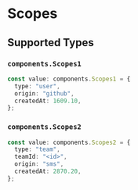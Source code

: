 # Scopes


## Supported Types

### `components.Scopes1`

```typescript
const value: components.Scopes1 = {
  type: "user",
  origin: "github",
  createdAt: 1609.10,
};
```

### `components.Scopes2`

```typescript
const value: components.Scopes2 = {
  type: "team",
  teamId: "<id>",
  origin: "sms",
  createdAt: 2870.20,
};
```

